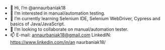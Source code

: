 - 👋 Hi, I’m @annaurbaniak18
- 👀 I’m interested in manual/automation testing. 
- 🌱 I’m currently learning Selenium IDE, Selenium WebDriver, Cypress and basics of Java/JavaScript. 
- 💞️ I’m looking to collaborate on manual/automation tester. 
- 📫 E-mail: annaurbaniak18@gmail.com
      LinkedIN: https://www.linkedin.com/in/an
naurbaniak18/


<!---
annaurbaniak18/annaurbaniak18 is a ✨ special ✨ repository because its `README.md` (this file) appears on your GitHub profile.
You can click the Preview link to take a look at your changes.
--->
